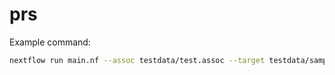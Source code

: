 # prs

Example command:
```bash
nextflow run main.nf --assoc testdata/test.assoc --target testdata/sampleA
```